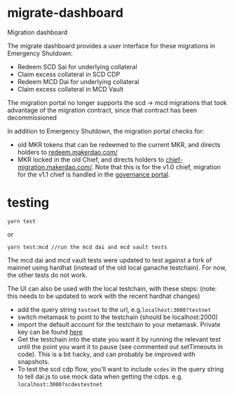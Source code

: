 # migrate-dashboard
Migration dashboard

The migrate dashboard provides a user interface for these migrations in Emergency Shutdown:

- Redeem SCD Sai for underlying collateral
- Claim excess collateral in SCD CDP
- Redeem MCD Dai for underlying collateral
- Claim excess collateral in MCD Vault

The migration portal no longer supports the scd → mcd migrations that took advantage of the migration contract, since that contract has been decommissioned

In addition to Emergency Shutdown, the migration portal checks for:

- old MKR tokens that can be redeemed to the current MKR, and directs holders to [redeem.makerdao.com/](https://redeem.makerdao.com/)
- MKR locked in the old Chief, and directs holders to [chief-migration.makerdao.com/](https://chief-migration.makerdao.com/).  Note that this is for the v1.0 chief, migration for the v1.1 chief is handled in the [governance portal](https://vote.makerdao.com/).

# testing

```
yarn test
```
or 

```
yarn test:mcd //run the mcd dai and mcd vault tests
```

The mcd dai and mcd vault tests were updated to test against a fork of mainnet using hardhat (instead of the old local ganache testchain). For now, the other tests do not work.

The UI can also be used with the local testchain, with these steps:
(note: this needs to be updated to work with the recent hardhat changes)

- add the query string `testnet` to the url, e.g.`localhost:3000?testnet`
- switch metamask to point to the testchain (should be localhost:2000)
- import the default account for the testchain to your metamask. Private key can be found [here](https://github.com/makerdao/testchain/issues/31#issuecomment-616816206)
- Get the testchain into the state you want it by running the relevant test until the point you want it to pause (see commented out setTimeouts in code).  This is a bit hacky, and can probably be improved with snapshots.
- To test the scd cdp flow, you'll want to include `scdes` in the query string to tell dai.js to use mock data when getting the cdps. e.g. `localhost:3000?scdestestnet`
